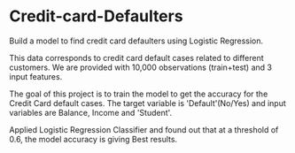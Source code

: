 # Credit-card-Defaulters
Build a model to find credit card defaulters using Logistic Regression.

This data corresponds to credit card default cases related to different customers. We are provided with 10,000 observations (train+test) and 3 input features.

The goal of this project is to train the model to get the accuracy for the Credit Card default cases. The target variable is 'Default'(No/Yes) and input variables are  Balance, Income and 'Student'.

Applied Logistic Regression Classifier and found out that at a threshold of 0.6, the model accuracy is giving Best results.

